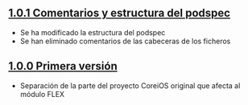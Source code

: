 ## [1.0.1 Comentarios y estructura del podspec](https://git.sdos.es/ios/SDOSFLEX/tree/v1.0.1)

- Se ha modificado la estructura del podspec
- Se han eliminado comentarios de las cabeceras de los ficheros

## [1.0.0 Primera versión](http://git.sdos.es/ios/SDOSFLEX/tree/v1.0.0)

- Separación de la parte del proyecto CoreiOS original que afecta al módulo FLEX